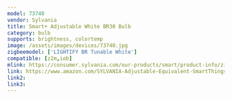 ```yaml
---
model: 73740
vendor: Sylvania
title: Smart+ Adjustable White BR30 Bulb
category: bulb
supports: brightness, colortemp
image: /assets/images/devices/73740.jpg
zigbeemodel: ['LIGHTIFY BR Tunable White']
compatible: [z2m,iob]
mlink: https://consumer.sylvania.com/our-products/smart/product-info/zigbee/smart-zigbee-adjustable-white-br30-bulb/index.jsp
link: https://www.amazon.com/SYLVANIA-Adjustable-Equivalent-SmartThings-Assistant/dp/B015KQ27SG
link2: 
link3: 
---
```

